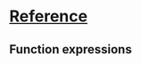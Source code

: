 # [Reference](https://developer.mozilla.org/en-US/docs/Web/JavaScript/Guide/Functions)

## Function expressions
